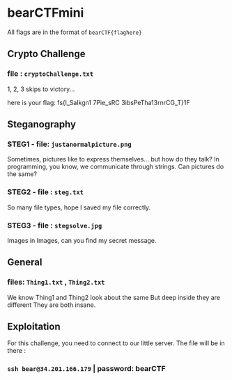 # bearCTFmini
All flags are in the format of `bearCTF{flaghere}`

## Crypto Challenge

### file : `cryptoChallenge.txt`
1, 2, 3 skips to victory...

here is your flag: fs{l_SaIkgn1 7Pie_sRC 3ibsPeTha13rnrCG_T}1F


## Steganography

### STEG1 - file: `justanormalpicture.png`

Sometimes, pictures like to express themselves... but how do they talk?
In programming, you know, we communicate through strings. Can pictures do the same? 

### STEG2 - file : `steg.txt`
So many file types, hope I saved my file correctly.

### STEG3 - file : `stegsolve.jpg`
Images in Images, can you find my secret message.


## General

### files: `Thing1.txt` , `Thing2.txt`
We know Thing1 and Thing2 look about the same
But deep inside they are different
They are both insane.



## Exploitation
For this challenge, you need to connect to our little server. The file will be in there :
### ` ssh bear@34.201.166.179 ` | password: bearCTF
